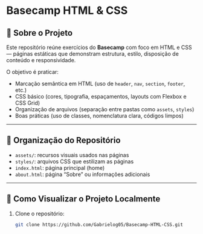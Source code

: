 # Basecamp HTML & CSS

## 📝 Sobre o Projeto

Este repositório reúne exercícios do **Basecamp** com foco em HTML e CSS — páginas estáticas que demonstram estrutura, estilo, disposição de conteúdo e responsividade.

O objetivo é praticar:

- Marcação semântica em HTML (uso de `header`, `nav`, `section`, `footer`, etc.)
- CSS básico (cores, tipografia, espaçamentos, layouts com Flexbox e CSS Grid)
- Organização de arquivos (separação entre pastas como `assets`, `styles`)
- Boas práticas (uso de classes, nomenclatura clara, códigos limpos)

---

## 📁 Organização do Repositório


- `assets/`: recursos visuais usados nas páginas  
- `styles/`: arquivos CSS que estilizam as páginas  
- `index.html`: página principal (home)  
- `about.html`: página “Sobre” ou informações adicionais

---

## 🚀 Como Visualizar o Projeto Localmente

1. Clone o repositório:
   ```bash
   git clone https://github.com/Gabrielog05/Basecamp-HTML-CSS.git
